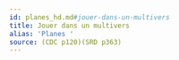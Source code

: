 ```yaml
---
id: planes_hd.md#jouer-dans-un-multivers
title: Jouer dans un multivers
alias: 'Planes '
source: (CDC p120)(SRD p363)
---
```


